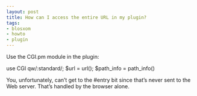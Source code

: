 ```yaml
---
layout: post
title: How can I access the entire URL in my plugin?
tags:
- blosxom
- howto
- plugin
---
```



Use the CGI.pm module in the plugin:

use CGI qw/:standard/; $url = url(); $path_info = path_info()

You, unfortunately, can’t get to the #entry bit since that’s never sent to the Web server. That’s handled by the browser alone.


